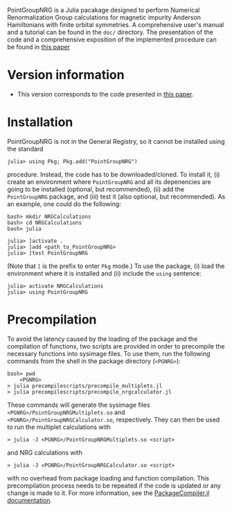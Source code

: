 PointGroupNRG is a Julia pacakage designed to perform
Numerical Renormalization Group calculations for 
magnetic impurity Anderson Hamiltonians with finite orbital
symmetries. A comprehensive user's manual and a tutorial
can be found in the `doc/` directory. The presentation of
the code and a comprehensive exposition of the implemented
procedure can be found in [this paper](https://arxiv.org/abs/2307.03658)

# Version information
- This version corresponds to the code presented in [this paper](https://arxiv.org/abs/2307.03658).

# Installation
PointGroupNRG is not in the General Registry, so it cannot
be installed using the standard  

    julia> using Pkg; Pkg.add("PointGroupNRG")

procedure. Instead, the code has to be downloaded/cloned. To
install it, (i) create an environment where `PointGroupNRG`
and all its depenencies are going to be installed (optional,
but recommended), (ii) add the `PointGroupNRG`
package, and (iii) test it (also optional, but recommended).
As an example, one could do the following:

    bash> mkdir NRGCalculations
    bash> cd NRGCalculations
    bash> julia

    julia> ]activate .
    julia> ]add <path_to_PointGroupNRG>
    julia> ]test PointGroupNRG

(Note that `]` is the prefix to enter `Pkg` mode.) To use
the package, (i) load the environment where it is installed
and (ii) include the `using` sentence:

    julia> activate NRGCalculations
    julia> using PointGroupNRG

# Precompilation
To avoid the latency caused by the loading of the package
and the compilation of functions, two scripts are provided
in order to precompile the necessary functions into sysimage 
files. To use them, run the following commands from the
shell in the package directory (`<PGNRG>`):

    bash> pwd
        <PGNRG>
    > julia precompilescripts/precompile_multiplets.jl
    > julia precompilescripts/precompile_nrgcalculator.jl

These commands will generate the sysimage files
`<PGNRG>/PointGroupNRGMultiplets.so` and
`<PGNRG>/PointGroupNRGCalculator.so`, respectively.
They can then be used to run the multiplet calculations
with 

    > julia -J <PGNRG>/PointGroupNRGMultiplets.so <script>

and NRG calculations with

    > julia -J <PGNRG>/PointGroupNRGCalculator.so <script>
 
with no overhead from package loading and function
compilation. This precompilation process needs to be
repeated if the code is updated or any change is made to it.
For more information, see the [PackageCompiler.jl
documentation](https://julialang.github.io/PackageCompiler.jl/stable/).
